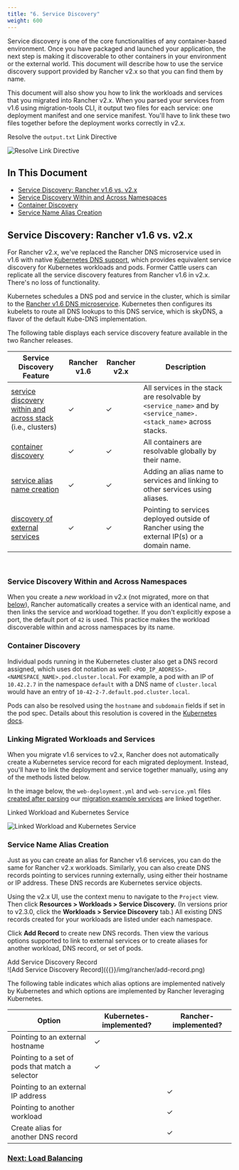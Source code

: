 ```yaml
---
title: "6. Service Discovery"
weight: 600
---
```


Service discovery is one of the core functionalities of any container-based environment. Once you have packaged and launched your application, the next step is making it discoverable to other containers in your environment or the external world. This document will describe how to use the service discovery support provided by Rancher v2.x so that you can find them by name.

This document will also show you how to link the workloads and services that you migrated into Rancher v2.x. When you parsed your services from v1.6 using migration-tools CLI, it output two files for each service: one deployment manifest and one service manifest. You'll have to link these two files together before the deployment works correctly in v2.x.

<figcaption>Resolve the <code>output.txt</code> Link Directive</figcaption>

![Resolve Link Directive]({{<baseurl>}}/img/rancher/resolve-links.png)

## In This Document

<!-- TOC -->


- [Service Discovery: Rancher v1.6 vs. v2.x](#service-discovery-rancher-v1-6-vs-v2-x)
- [Service Discovery Within and Across Namespaces](#service-discovery-within-and-across-namespaces)
- [Container Discovery](#container-discovery)
- [Service Name Alias Creation](#service-name-alias-creation)

<!-- /TOC -->

## Service Discovery: Rancher v1.6 vs. v2.x

For Rancher v2.x, we've replaced the Rancher DNS microservice used in v1.6 with native [Kubernetes DNS support](https://kubernetes.io/docs/concepts/services-networking/dns-pod-service/), which provides equivalent service discovery for Kubernetes workloads and pods. Former Cattle users can replicate all the service discovery features from Rancher v1.6 in v2.x. There's no loss of functionality.

Kubernetes schedules a DNS pod and service in the cluster, which is similar to the [Rancher v1.6 DNS microservice]({{<baseurl>}}/rancher/v1.6/en/cattle/internal-dns-service/#internal-dns-service-in-cattle-environments). Kubernetes then configures its kubelets to route all DNS lookups to this DNS service, which is skyDNS, a flavor of the default Kube-DNS implementation.

The following table displays each service discovery feature available in the two Rancher releases.

Service Discovery Feature | Rancher v1.6 | Rancher v2.x | Description
--------------------------|--------------|--------------|-------------
[service discovery within and across stack][1] (i.e., clusters) | ✓ | ✓ | All services in the stack are resolvable by `<service_name>` and by `<service_name>.<stack_name>` across stacks.
[container discovery][2] | ✓ | ✓ | All containers are resolvable globally by their name.
[service alias name creation][3] | ✓ | ✓ | Adding an alias name to services and linking to other services using aliases.
[discovery of external services][4] | ✓  | ✓ | Pointing to services deployed outside of Rancher using the external IP(s) or a domain name.

[1]: #service-discovery-within-and-across-stacks
[2]: #container-discovery
[3]: #service-name-alias-creation
[4]: #service-name-alias-creation

<br/>

### Service Discovery Within and Across Namespaces


When you create a _new_ workload in v2.x (not migrated, more on that [below](#linking-migrated-workloads-and-services)), Rancher automatically creates a service with an identical name, and then links the service and workload together. If you don't explicitly expose a port, the default port of `42` is used. This practice makes the workload discoverable within and across namespaces by its name.

### Container Discovery

Individual pods running in the Kubernetes cluster also get a DNS record assigned, which uses dot notation as well: `<POD_IP_ADDRESS>.<NAMESPACE_NAME>.pod.cluster.local`. For example, a pod with an IP of `10.42.2.7` in the namespace `default` with a DNS name of `cluster.local` would have an entry of `10-42-2-7.default.pod.cluster.local`.

Pods can also be resolved using the `hostname` and `subdomain` fields if set in the pod spec. Details about this resolution is covered in the [Kubernetes docs](https://kubernetes.io/docs/concepts/services-networking/dns-pod-service/).

### Linking Migrated Workloads and Services

When you migrate v1.6 services to v2.x, Rancher does not automatically create a Kubernetes service record for each migrated deployment. Instead, you'll have to link the deployment and service together manually, using any of the methods listed below.

In the image below, the `web-deployment.yml` and `web-service.yml` files [created after parsing]({{<baseurl>}}/rancher/latest/en/v1.6-migration/run-migration-tool/#migration-example-file-output) our [migration example services]({{<baseurl>}}/rancher/latest/en/v1.6-migration/#migration-example-files) are linked together.

<figcaption>Linked Workload and Kubernetes Service</figcaption>

![Linked Workload and Kubernetes Service]({{<baseurl>}}/img/rancher/linked-service-workload.png)


### Service Name Alias Creation

Just as you can create an alias for Rancher v1.6 services, you can do the same for Rancher v2.x workloads. Similarly, you can also create DNS records pointing to services running externally, using either their hostname or IP address. These DNS records are Kubernetes service objects.

Using the v2.x UI, use the context menu to navigate to the `Project` view. Then click **Resources > Workloads > Service Discovery.** (In versions prior to v2.3.0, click the **Workloads > Service Discovery** tab.) All existing DNS records created for your workloads are listed under each namespace.

Click **Add Record** to create new DNS records. Then view the various options supported to link to external services or to create aliases for another workload, DNS record, or set of pods.

<figcaption>Add Service Discovery Record</figcaption>
![Add Service Discovery Record]({{<baseurl>}}/img/rancher/add-record.png)

The following table indicates which alias options are implemented natively by Kubernetes and which options are implemented by Rancher leveraging Kubernetes.

Option | Kubernetes-implemented? | Rancher-implemented?
-------|-------------------------|---------------------
Pointing to an external hostname | ✓ | |
Pointing to a set of pods that match a selector | ✓ | |
Pointing to an external IP address | | ✓
Pointing to another workload | | ✓
Create alias for another DNS record | | ✓


### [Next: Load Balancing]({{<baseurl>}}/rancher/latest/en/v1.6-migration/load-balancing/)
